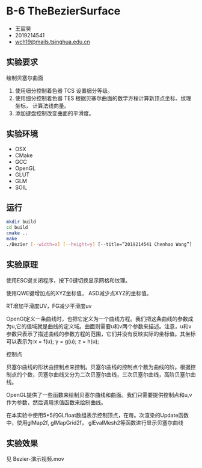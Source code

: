 # B-6 TheBezierSurface

- 王宸昊
- 2019214541
- wch19@mails.tsinghua.edu.cn

## 实验要求

绘制贝塞尔曲面

1) 使用细分控制着色器 TCS 设置细分等级。
2) 使用细分控制着色器 TES 根据贝塞尔曲面的数学方程计算新顶点坐标、纹理坐标， 计算法线向量。
3) 添加键盘控制改变曲面的平滑度。

## 实验环境

- OSX
- CMake
- GCC
- OpenGL
- GLUT
- GLM
- SOIL

## 运行

```bash
mkdir build
cd build
cmake ..
make
./Bezier [--width=x] [--height=y] [--title=”2019214541 Chenhao Wang”]
```

## 实验原理

使用ESC键关闭程序，按下0键切换显示网格和纹理。

使用QWE键增加点的XYZ坐标值， ASD减少点XYZ的坐标值。

RT增加平滑度UV，FG减少平滑度uv

OpenGl定义一条曲线时，也把它定义为一个曲线方程。我们把这条曲线的参数成为u,它的值域就是曲线的定义域。曲面则需要u和v两个参数来描述。注意，u和v参数只表示了描述曲线的参数方程的范围，它们并没有反映实际的坐标值。其坐标可以表示为:x = f(u); y = g(u); z = h(u);

控制点

贝塞尔曲线的形状由控制点来控制。贝塞尔曲线的控制点个数为曲线的阶。根据控制点的个数，贝塞尔曲线又分为二次贝塞尔曲线，三次贝塞尔曲线，高阶贝塞尔曲线。

OpenGL提供了一些函数来绘制贝塞尔曲线和曲面。我们只需要提供控制点和u,v作为参数，然后调用求值函数来绘制曲线。

在本实验中使用5*5的GLfloat数组表示控制顶点，在每。次渲染的Update函数中，使用glMap2f, glMapGrid2f， glEvalMesh2等函数进行显示贝塞尔曲线

## 实验效果

见 Bezier-演示视频.mov
